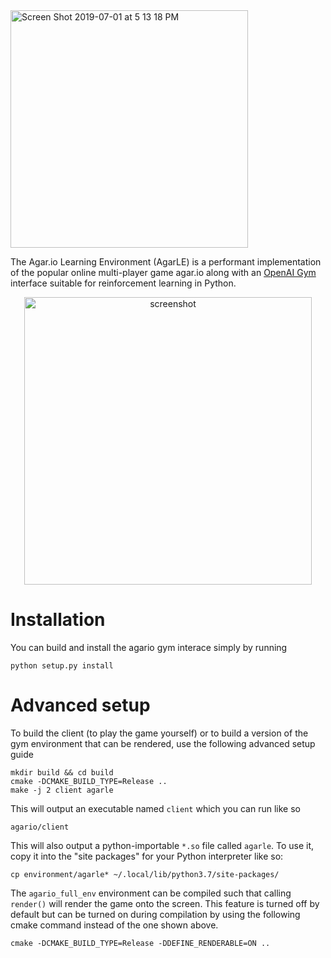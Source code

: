 <img width="380" alt="Screen Shot 2019-07-01 at 5 13 18 PM" src="https://user-images.githubusercontent.com/15920014/60447827-9d1a1a00-9c24-11e9-8a8b-a8043e8e1302.png">

The Agar.io Learning Environment (AgarLE) is a performant implementation of the popular online multi-player game agar.io along with an [OpenAI Gym](https://gym.openai.com/) interface suitable for reinforcement learning in Python.

<p align="center">
<img width="460" alt="screenshot" src="https://user-images.githubusercontent.com/15920014/57587859-dbb31400-74c0-11e9-8f47-3e39113b99b4.png">
</p>

# Installation
You can build and install the agario gym interace simply by running

    python setup.py install

# Advanced setup
To build the client (to play the game yourself) or to build a version 
of the gym environment that can be rendered, use the following advanced
setup guide

    mkdir build && cd build
    cmake -DCMAKE_BUILD_TYPE=Release ..
    make -j 2 client agarle

This will output an executable named `client` which you can run  like so

    agario/client

This will also output a python-importable `*.so` file called `agarle`. To
use it, copy it into the "site packages" for your Python interpreter like so:

    cp environment/agarle* ~/.local/lib/python3.7/site-packages/

The `agario_full_env` environment can be compiled such that calling `render()`
will render the game onto the screen. This feature is turned off by default
but can be turned on during compilation by using the following cmake
command instead of the one shown above. 

    cmake -DCMAKE_BUILD_TYPE=Release -DDEFINE_RENDERABLE=ON ..
